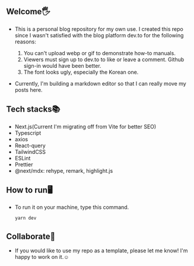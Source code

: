 ## Welcome🖐️

- This is a personal blog repository for my own use. I created this repo since I wasn't satisfied with the blog platform dev.to for the following reasons:

  1. You can't upload webp or gif to demonstrate how-to manuals.
  2. Viewers must sign up to dev.to to like or leave a comment. Github sign-in would have been better.
  3. The font looks ugly, especially the Korean one.

- Currently, I'm building a markdown editor so that I can really move my posts here.

## Tech stacks📚

- Next.js(Current I'm migrating off from Vite for better SEO)
- Typescript
- axios
- React-query
- TailwindCSS
- ESLint
- Prettier
- @next/mdx: rehype, remark, highlight.js

## How to run🖥️

- To run it on your machine, type this command.

  ```
  yarn dev
  ```

## Collaborate🤝

- If you would like to use my repo as a template, please let me know! I'm happy to work on it.☺️
